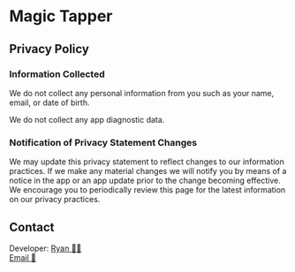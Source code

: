 # Magic Tapper 

## Privacy Policy

### Information Collected

We do not collect any personal information from you such as your name, email, or date of birth.

We do not collect any app diagnostic data.

### Notification of Privacy Statement Changes

We may update this privacy statement to reflect changes to our information practices. If we make any material changes we will notify you by means of a notice in the app or an app update prior to the change becoming effective. 
We encourage you to periodically review this page for the latest information on our privacy practices.

## Contact

Developer: [Ryan 🧑‍💻](https://www.linkedin.com/in/ryan-david-forsyth/)  
[Email 💌](mailto:watchcloud.app@gmail.com)
